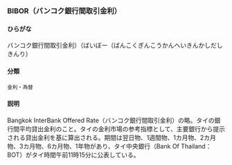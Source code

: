 <div style="display:none;">

## [あ行](securities-terms?id=あ行)
## [か行](securities-terms?id=か行)
## [さ行](securities-terms?id=さ行)
## [た行](securities-terms?id=た行)
## [な行](securities-terms?id=な行)
## [は行](securities-terms?id=は行)
## [ま行](securities-terms?id=ま行)
## [や行](securities-terms?id=や行)
## [ら行](securities-terms?id=ら行)
## [わ行](securities-terms?id=わ行)
## [英数字・記号](securities-terms?id=英数字・記号)

</div>

### BIBOR（バンコク銀行間取引金利）

#### ひらがな

バンコク銀行間取引金利）（ばいぼー（ばんこくぎんこうかんへいきんかしだしきんり）

#### 分類

`金利・為替`

#### 説明

Bangkok InterBank Offered Rate（バンコク銀行間取引金利）の略。タイの銀行間平均貸出金利のこと。タイの金利市場の参考指標として、主要銀行から提示される貸出金利を基に算出される。期間は翌日物、1週間物、1カ月物、2カ月物、3カ月物、6カ月物、1年物があり、タイ中央銀行（Bank Of Thailand：BOT）がタイ時間午前11時15分に公表している。

